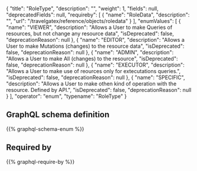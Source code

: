 {
  "title": "RoleType",
  "description": "",
  "weight": 1,
  "fields": null,
  "deprecatedFields": null,
  "requireby": [
    {
      "name": "RoleData",
      "description": "",
      "url": "/travelgatex/reference/objects/roledata"
    }
  ],
  "enumValues": [
    {
      "name": "VIEWER",
      "description": "Allows a User to make Queries of resources, but not change any resource data",
      "isDeprecated": false,
      "deprecationReason": null
    },
    {
      "name": "EDITOR",
      "description": "Allows a User to make Mutations (changes) to the resource data",
      "isDeprecated": false,
      "deprecationReason": null
    },
    {
      "name": "ADMIN",
      "description": "Allows a User to make All (changes) to the resource",
      "isDeprecated": false,
      "deprecationReason": null
    },
    {
      "name": "EXECUTOR",
      "description": "Allows a User to make use of reources only for extecutations queries.",
      "isDeprecated": false,
      "deprecationReason": null
    },
    {
      "name": "SPECIFIC",
      "description": "Allows a User to make othen kind of operation with the resource. Defined by API.",
      "isDeprecated": false,
      "deprecationReason": null
    }
  ],
  "operator": "enum",
  "typename": "RoleType"
}
## GraphQL schema definition

{{% graphql-schema-enum %}}

## Required by

{{% graphql-require-by %}}
